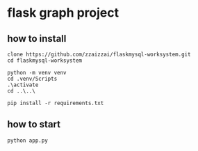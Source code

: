 # flask graph project

## how to install
```
clone https://github.com/zzaizzai/flaskmysql-worksystem.git
cd flaskmysql-worksystem

python -m venv venv
cd .venv/Scripts
.\activate
cd ..\..\

pip install -r requirements.txt
```

## how to start
```
python app.py
```